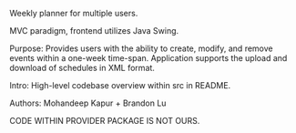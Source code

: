 Weekly planner for multiple users.

MVC paradigm, frontend utilizes Java Swing.

Purpose: 
Provides users with the ability to create, modify, and remove events within a one-week
time-span. Application supports the upload and download of schedules in XML format. 

Intro: 
High-level codebase overview within src in README.

Authors:
Mohandeep Kapur + Brandon Lu

CODE WITHIN PROVIDER PACKAGE IS NOT OURS.
